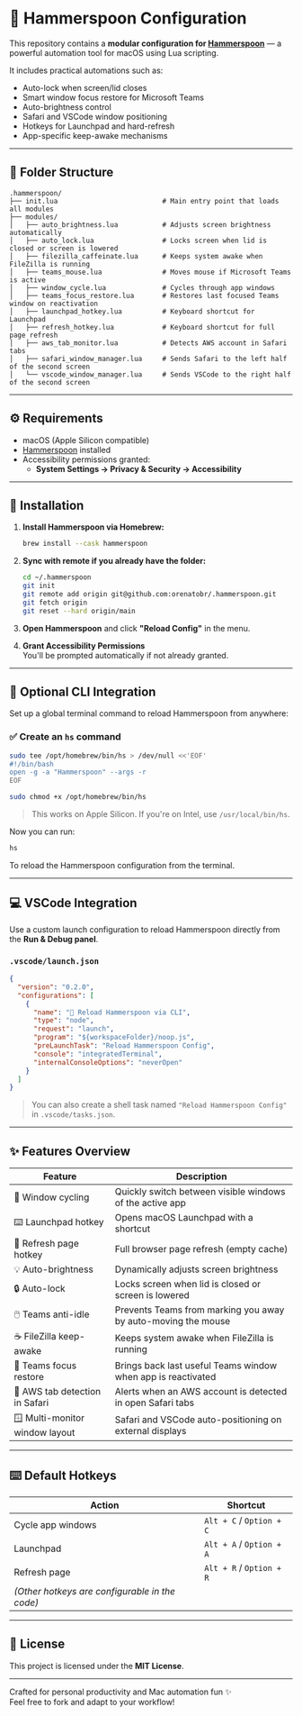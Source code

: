 # 🍎 Hammerspoon Configuration

This repository contains a **modular configuration for [Hammerspoon](https://www.hammerspoon.org/)** — a powerful automation tool for macOS using Lua scripting.

It includes practical automations such as:

- Auto-lock when screen/lid closes
- Smart window focus restore for Microsoft Teams
- Auto-brightness control
- Safari and VSCode window positioning
- Hotkeys for Launchpad and hard-refresh
- App-specific keep-awake mechanisms

---

## 📁 Folder Structure

```text
.hammerspoon/
├── init.lua                          # Main entry point that loads all modules
├── modules/
│   ├── auto_brightness.lua           # Adjusts screen brightness automatically
│   ├── auto_lock.lua                 # Locks screen when lid is closed or screen is lowered
│   ├── filezilla_caffeinate.lua      # Keeps system awake when FileZilla is running
│   ├── teams_mouse.lua               # Moves mouse if Microsoft Teams is active
│   ├── window_cycle.lua              # Cycles through app windows
│   ├── teams_focus_restore.lua       # Restores last focused Teams window on reactivation
│   ├── launchpad_hotkey.lua          # Keyboard shortcut for Launchpad
│   ├── refresh_hotkey.lua            # Keyboard shortcut for full page refresh
│   ├── aws_tab_monitor.lua           # Detects AWS account in Safari tabs
│   ├── safari_window_manager.lua     # Sends Safari to the left half of the second screen
│   └── vscode_window_manager.lua     # Sends VSCode to the right half of the second screen
```

---

## ⚙️ Requirements

- macOS (Apple Silicon compatible)
- [Hammerspoon](https://www.hammerspoon.org/) installed
- Accessibility permissions granted:
  - **System Settings → Privacy & Security → Accessibility**

---

## 🚀 Installation

1. **Install Hammerspoon via Homebrew:**

   ```bash
   brew install --cask hammerspoon
   ```

2. **Sync with remote if you already have the folder:**

   ```bash
   cd ~/.hammerspoon
   git init
   git remote add origin git@github.com:orenatobr/.hammerspoon.git
   git fetch origin
   git reset --hard origin/main
   ```

3. **Open Hammerspoon** and click **"Reload Config"** in the menu.

4. **Grant Accessibility Permissions**  
   You'll be prompted automatically if not already granted.

---

## 🧪 Optional CLI Integration

Set up a global terminal command to reload Hammerspoon from anywhere:

### ✅ Create an `hs` command

```bash
sudo tee /opt/homebrew/bin/hs > /dev/null <<'EOF'
#!/bin/bash
open -g -a "Hammerspoon" --args -r
EOF

sudo chmod +x /opt/homebrew/bin/hs
```

> This works on Apple Silicon. If you're on Intel, use `/usr/local/bin/hs`.

Now you can run:

```bash
hs
```

To reload the Hammerspoon configuration from the terminal.

---

## 💻 VSCode Integration

Use a custom launch configuration to reload Hammerspoon directly from the **Run & Debug panel**.

### `.vscode/launch.json`

```json
{
  "version": "0.2.0",
  "configurations": [
    {
      "name": "🔁 Reload Hammerspoon via CLI",
      "type": "node",
      "request": "launch",
      "program": "${workspaceFolder}/noop.js",
      "preLaunchTask": "Reload Hammerspoon Config",
      "console": "integratedTerminal",
      "internalConsoleOptions": "neverOpen"
    }
  ]
}
```

> You can also create a shell task named `"Reload Hammerspoon Config"` in `.vscode/tasks.json`.

---

## ✨ Features Overview

| Feature                        | Description                                                   |
| ------------------------------ | ------------------------------------------------------------- |
| 🔁 Window cycling              | Quickly switch between visible windows of the active app      |
| ⌨️ Launchpad hotkey            | Opens macOS Launchpad with a shortcut                         |
| 🔄 Refresh page hotkey         | Full browser page refresh (empty cache)                       |
| 💡 Auto-brightness             | Dynamically adjusts screen brightness                         |
| 🔒 Auto-lock                   | Locks screen when lid is closed or screen is lowered          |
| 🖱️ Teams anti-idle             | Prevents Teams from marking you away by auto-moving the mouse |
| ☕ FileZilla keep-awake        | Keeps system awake when FileZilla is running                  |
| 🧭 Teams focus restore         | Brings back last useful Teams window when app is reactivated  |
| 🧭 AWS tab detection in Safari | Alerts when an AWS account is detected in open Safari tabs    |
| 🪟 Multi-monitor window layout | Safari and VSCode auto-positioning on external displays       |

---

## ⌨️ Default Hotkeys

| Action                                         | Shortcut                 |
| ---------------------------------------------- | ------------------------ |
| Cycle app windows                              | `Alt + C` / `Option + C` |
| Launchpad                                      | `Alt + A` / `Option + A` |
| Refresh page                                   | `Alt + R` / `Option + R` |
| _(Other hotkeys are configurable in the code)_ |                          |

---

## 📜 License

This project is licensed under the **MIT License**.

---

Crafted for personal productivity and Mac automation fun ✨  
Feel free to fork and adapt to your workflow!
